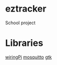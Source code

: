 # eztracker
School project 
# Libraries
[wiringPi](http://wiringpi.com/)
[mosquitto](https://mosquitto.org/)
[gtk](https://www.gtk.org/)
